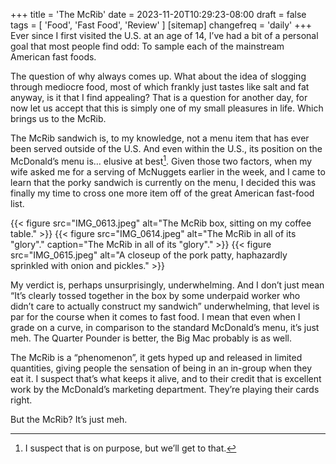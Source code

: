 +++
title = 'The McRib'
date = 2023-11-20T10:29:23-08:00
draft = false
tags = [
    'Food',
    'Fast Food',
    'Review'
]
[sitemap]
    changefreq = 'daily'
+++
Ever since I first visited the U.S. at an age of 14, I’ve had a bit of a personal goal that most people find odd: To sample each of the mainstream American fast foods.

<!--more-->

The question of why always comes up. What about the idea of slogging through mediocre food, most of which frankly just tastes like salt and fat anyway, is it that I find appealing? That is a question for another day, for now let us accept that this is simply one of my small pleasures in life. Which brings us to the McRib.

The McRib sandwich is, to my knowledge, not a menu item that has ever been served outside of the U.S. And even within the U.S., its position on the McDonald’s menu is… elusive at best[^1]. Given those two factors, when my wife asked me for a serving of McNuggets earlier in the week, and I came to learn that the porky sandwich is currently on the menu, I decided this was finally my time to cross one more item off of the great American fast-food list.

[^1]: I suspect that is on purpose, but we’ll get to that.

{{< figure src="IMG_0613.jpeg" alt="The McRib box, sitting on my coffee table." >}}
{{< figure src="IMG_0614.jpeg" alt="The McRib in all of its \"glory\"." caption="The McRib in all of its \"glory\"." >}}
{{< figure src="IMG_0615.jpeg" alt="A closeup of the pork patty, haphazardly sprinkled with onion and pickles." >}}

My verdict is, perhaps unsurprisingly, underwhelming. And I don’t just mean “It’s clearly tossed together in the box by some underpaid worker who didn’t care to actually construct my sandwich” underwhelming, that level is par for the course when it comes to fast food. I mean that even when I grade on a curve, in comparison to the standard McDonald’s menu, it’s just meh. The Quarter Pounder is better, the Big Mac probably is as well.

The McRib is a “phenomenon”, it gets hyped up and released in limited quantities, giving people the sensation of being in an in-group when they eat it. I suspect that’s what keeps it alive, and to their credit that is excellent work by the McDonald’s marketing department. They’re playing their cards right.

But the McRib? It’s just meh.
